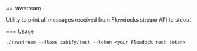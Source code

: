 == rawstream

Utility to print all messages received from Flowdocks stream API to stdout

=== Usage

    ./rawstream --flows cabify/test --token <your Flowdock rest token>
